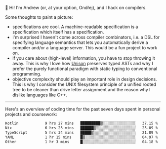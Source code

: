 :wave: Hi! I'm Andrew (or, at your option, Ondřej), and I hack on compilers. 

Some thoughts to paint a picture:
- specifications are cool. A machine-readable specification is a specification which itself has a specification.
- I'm surprised I haven't come across compiler combinators, i.e. a DSL for specifying language semantics that lets you automatically derive a compiler and/or a language server. This would be a fun project to work on.
- if you care about (high-level) information, you have to stop throwing it away. This is why I love how [Unison](https://github.com/unisonweb/unison) preserves typed ASTs and why I prefer the purely functional paradigm with static typing to conventional programming.
- objective complexity should play an important role in design decisions. This is why I consider the UNIX filesystem principle of a unified rooted tree to be cleaner than drive letter assignment and the reason why I dislike languages like C++.

---

Here's an overview of coding time for the past seven days spent in personal projects and coursework:
<!--START_SECTION:waka-->

```txt
Kotlin            9 hrs 27 mins   █████████▒░░░░░░░░░░░░░░░   37.15 %
Nix               6 hrs 23 mins   ██████▒░░░░░░░░░░░░░░░░░░   25.09 %
TypeScript        5 hrs 34 mins   █████▒░░░░░░░░░░░░░░░░░░░   21.89 %
YAML              1 hr 15 mins    █▒░░░░░░░░░░░░░░░░░░░░░░░   04.97 %
Other             1 hr 3 mins     █░░░░░░░░░░░░░░░░░░░░░░░░   04.18 %
```

<!--END_SECTION:waka-->

<!--
**viluon/viluon** is a ✨ _special_ ✨ repository because its `README.md` (this file) appears on your GitHub profile.

Here are some ideas to get you started:

- 🔭 I’m currently working on ...
- 🌱 I’m currently learning ...
- 👯 I’m looking to collaborate on ...
- 🤔 I’m looking for help with ...
- 💬 Ask me about ...
- 📫 How to reach me: ...
- 😄 Pronouns: ...
- ⚡ Fun fact: ...
-->
